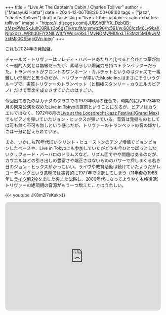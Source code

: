 +++
title = "Live At The Captain's Cabin / Charles Tolliver"
author = ["Masayuki Hatta"]
date = 2024-12-06T08:26:00+09:00
tags = ["jazz", "charles-tolliver"]
draft = false
slug = "live-at-the-captain-s-cabin-charles-tolliver"
image = "https://i.discogs.com/jJUBSbBFYX_DzbQB-zMzvPWaSxJuhC0RiLz3o6gsTik/rs:fit/g:sm/q:90/h:591/w:600/czM6Ly9kaXNjb2dz/LWRhdGFiYXNlLWlt/YWdlcy9SLTMyNDMy/MDkxLTE3MzI5MDkw/MzktMjI0OS5qcGVn.jpeg"
+++

これも2024年の発掘盤。

チャールズ・トリヴァーはフレディ・ハバードあたりと比べると今ひとつ華が無く一般的人気とは無縁だったが、素晴らしい爆発力を持つトランペッターだった。トランペットがフロントのワンホーン・カルテットというのはジャズで一番難しい形態だと思うのだが、トリヴァーが率いたMusic Inc.はまさにそういうグループで、実質トリヴァーのトランペット（と相棒スタンリー・カウエルのピアノ）だけで音楽を成立させていたのはすごい。

今回出てきたのはカナダのクラブでの1973年6月の録音で、時期的には1973年12月の東京公演を収めた[Live in Tokyo](https://amzn.to/3BhbYRs)の直前ということになるが、ピアノはカウエルではなく、1972年8月の[Live at the Loosdrecht Jazz Festival(Grand Max)](https://amzn.to/3VolusM)でもピアノを弾いていたジョン・ヒックスが弾いている。音質は発掘ものとしては可も無く不可も無しという感じだが、トリヴァーのトランペットの音の輝かしさは十分に捉えられている。

まあ、いかにも70年代ぽいクリント・ヒューストンのアンプ増幅でビョンビョンしたベースや、Live in Tokyoにも参加していたがどうも今ひとつぱっとしないクリフォード・バーバロのドラムスなど、リズム面でやや問題はあるのだが、カウエルほどの引き出しの豊富さや端正さはないもののパワーで押しまくる若き日のジョン・ヒックスがかっこいい。ライヴや教育活動は続けていたようだがレコーディングという意味では実質的に1977年で引退してしまう（11年後の1988年に[ライヴ盤2枚](https://amzn.to/3ZoOge1)を出した後また沈黙し、2000年代になってようやく本格復活）トリヴァーの絶頂期の音源がもう一つ増えたことはうれしい。

{{< youtube JK8m2I7sKak>}}

<iframe style="border-radius:12px" src="https://open.spotify.com/embed/album/2XcwfFYJ0Hbti02Sanxr9L?utm_source=generator" width="100%" height="352" frameBorder="0" allowfullscreen="" allow="autoplay; clipboard-write; encrypted-media; fullscreen; picture-in-picture" loading="lazy"></iframe>
